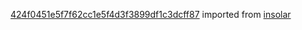 [424f0451e5f7f62cc1e5f4d3f3899df1c3dcff87](https://github.com/insolar/insolar/commit/424f0451e5f7f62cc1e5f4d3f3899df1c3dcff87) imported from [insolar](https://github.com/insolar/insolar)
